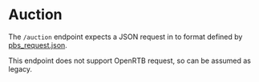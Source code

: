 # Auction

The `/auction` endpoint expects a JSON request in to format defined by
[pbs_request.json](https://github.com/prebid/prebid-server-java/blob/master/static/pbs_request.json).

This endpoint does not support OpenRTB request, so can be assumed as legacy.
